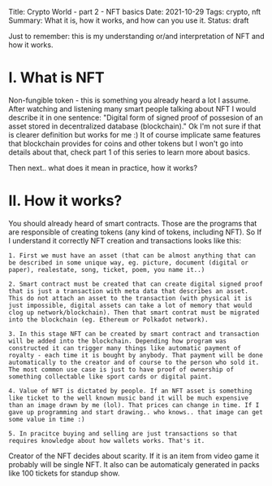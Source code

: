 Title: Crypto World - part 2 - NFT basics
Date: 2021-10-29
Tags: crypto, nft
Summary: What it is, how it works, and how can you use it.
Status: draft


Just to remember: this is my understanding or/and interpretation of NFT and how it works.


# I. What is NFT

Non-fungible token - this is something you already heard a lot I assume. After watching and listening many smart people talking about NFT I would describe it in one sentence: "Digital form of signed proof of possesion of an asset stored in decentralized database (blockchain)." Ok I'm not sure if that is clearer definition but works for me :) It of course implicate same features that blockchain provides for coins and other tokens but I won't go into details about that, check part 1 of this series to learn more about basics.

Then next.. what does it mean in practice, how it works?

# II. How it works?

You should already heard of smart contracts. Those are the programs that are responsible of creating tokens (any kind of tokens, including NFT). So If I understand it correctly NFT creation and transactions looks like this:

    1. First we must have an asset (that can be almost anything that can be described in some unique way, eg. picture, document (digital or paper), realestate, song, ticket, poem, you name it..)

    2. Smart contract must be created that can create digital signed proof that is just a transaction with meta data that describes an asset. This do not attach an asset to the transaction (with physical it is just impossible, digital assets can take a lot of memory that would clog up network/blockchain). Then that smart contrat must be migrated into the blockchain (eg. Ethereum or Polkadot network).

    3. In this stage NFT can be created by smart contract and transaction will be added into the blockchain. Depending how program was constructed it can trigger many things like automatic payment of royalty - each time it is bought by anybody. That payment will be done automatically to the creator and of course to the person who sold it. The most common use case is just to have proof of ownership of something collectable like sport cards or digital paint.

    4. Value of NFT is dictated by people. If an NFT asset is something like ticket to the well known music band it will be much expensive than an image drawn by me (lol). That prices can change in time. If I gave up programming and start drawing.. who knows.. that image can get some value in time :)

    5. In pracitce buying and selling are just transactions so that requires knowledge about how wallets works. That's it.


Creator of the NFT decides about scarity. If it is an item from video game it probably will be single NFT. It also can be automaticaly generated in packs like 100 tickets for standup show.
